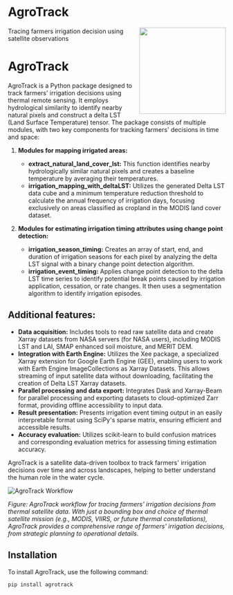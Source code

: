 # AgroTrack

<img align="right" width="200" src="https://github.com/ejalilva/AgroTrack/blob/master/static/AgroTrack.png">

Tracing farmers irrigation decision using satellite observations

# AgroTrack

AgroTrack is a Python package designed to track farmers' irrigation decisions using thermal remote sensing. It employs hydrological similarity to identify nearby natural pixels and construct a delta LST (Land Surface Temperature) tensor. The package consists of multiple modules, with two key components for tracking farmers' decisions in time and space:

1. **Modules for mapping irrigated areas:**
   - **extract_natural_land_cover_lst:** This function identifies nearby hydrologically similar natural pixels and creates a baseline temperature by averaging their temperatures.
   - **irrigation_mapping_with_deltaLST:** Utilizes the generated Delta LST data cube and a minimum temperature reduction threshold to calculate the annual frequency of irrigation days, focusing exclusively on areas classified as cropland in the MODIS land cover dataset.

2. **Modules for estimating irrigation timing attributes using change point detection:**
   - **irrigation_season_timing:** Creates an array of start, end, and duration of irrigation seasons for each pixel by analyzing the delta LST signal with a binary change point detection algorithm.
   - **irrigation_event_timing:** Applies change point detection to the delta LST time series to identify potential break points caused by irrigation application, cessation, or rate changes. It then uses a segmentation algorithm to identify irrigation episodes.

## Additional features:

- **Data acquisition:** Includes tools to read raw satellite data and create Xarray datasets from NASA servers (for NASA users), including MODIS LST and LAI, SMAP enhanced soil moisture, and MERIT DEM.
- **Integration with Earth Engine:** Utilizes the Xee package, a specialized Xarray extension for Google Earth Engine (GEE), enabling users to work with Earth Engine ImageCollections as Xarray Datasets. This allows streaming of input satellite data without downloading, facilitating the creation of Delta LST Xarray datasets.
- **Parallel processing and data export:** Integrates Dask and Xarray-Beam for parallel processing and exporting datasets to cloud-optimized Zarr format, providing offline accessibility to input data.
- **Result presentation:** Presents irrigation event timing output in an easily interpretable format using SciPy's sparse matrix, ensuring efficient and accessible results.
- **Accuracy evaluation:** Utilizes scikit-learn to build confusion matrices and corresponding evaluation metrics for assessing timing estimation accuracy.

AgroTrack is a satellite data-driven toolbox to track farmers' irrigation decisions over time and across landscapes, helping to better understand the human role in the water cycle.

![AgroTrack Workflow](static/agrotrack_workflow.svg)

*Figure: AgroTrack workflow for tracing farmers' irrigation decisions from thermal satellite data. With just a bounding box and choice of thermal satellite mission (e.g., MODIS, VIIRS, or future thermal constellations), AgroTrack provides a comprehensive range of farmers' irrigation decisions, from strategic planning to operational details.*

## Installation

To install AgroTrack, use the following command:

```bash
pip install agrotrack
